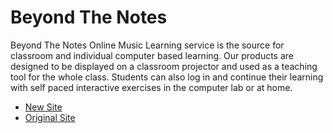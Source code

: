 # Beyond The Notes
Beyond The Notes Online Music Learning service is the source for classroom and individual computer based learning. Our products are designed to be displayed on a classroom projector and used as a teaching tool for the whole class. Students can also log in and continue their learning with self paced interactive exercises in the computer lab or at home.

- [New Site](https://beyond-the-notes.firebaseapp.com/)
- [Original Site](http://beyondthenotes.net/)
